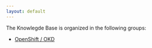```yaml
---
layout: default
---
```


The Knowlegde Base is organized in the following groups:

* [OpenShift / OKD](./openshift)
